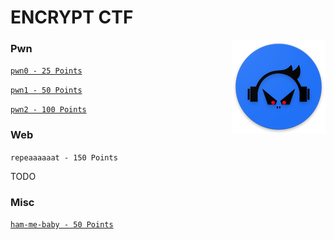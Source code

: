 # ENCRYPT CTF

<img align="right" src="./logo.png"/>

### Pwn

[```pwn0 - 25 Points```](./pwn/pwn_0/README.md)

[```pwn1 - 50 Points```](./pwn/pwn_1/README.md)

[```pwn2 - 100 Points```](./pwn/pwn_2/README.md)

### Web

```repeaaaaaat - 150 Points```

TODO

### Misc

[```ham-me-baby - 50 Points```](./misc/ham-me-baby/README.md)